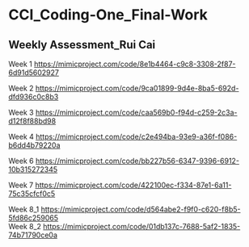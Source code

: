 # CCI_Coding-One_Final-Work

<h2>Weekly Assessment_Rui Cai</h2>

Week 1 https://mimicproject.com/code/8e1b4464-c9c8-3308-2f87-6d91d5602927

Week 2 https://mimicproject.com/code/9ca01899-9d4e-8ba5-692d-dfd936c0c8b3

Week 3 https://mimicproject.com/code/caa569b0-f94d-c259-2c3a-d12f8f88bd98

Week 4 https://mimicproject.com/code/c2e494ba-93e9-a36f-f086-b6dd4b79220a

Week 6 https://mimicproject.com/code/bb227b56-6347-9396-6912-10b315272345

Week 7 https://mimicproject.com/code/422100ec-f334-87e1-6a11-75c35cfcf0c5

Week 8_1 https://mimicproject.com/code/d564abe2-f9f0-c620-f8b5-5fd86c259065<br />
Week 8_2 https://mimicproject.com/code/01db137c-7688-5af2-1835-74b71790ce0a

